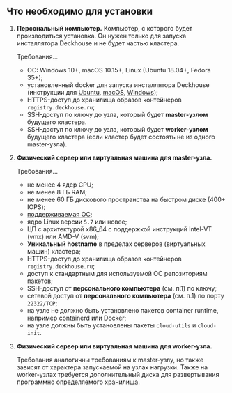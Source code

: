## Что необходимо для установки

1. **Персональный компьютер.** Компьютер, с которого будет производиться установка. Он нужен только для запуска инсталлятора Deckhouse и не будет частью кластера.

   Требования...

   - ОС: Windows 10+, macOS 10.15+, Linux (Ubuntu 18.04+, Fedora 35+);
   - установленный docker для запуска инсталлятора Deckhouse (инструкции для [Ubuntu](https://docs.docker.com/engine/install/ubuntu/), [macOS](https://docs.docker.com/desktop/mac/install/), [Windows](https://docs.docker.com/desktop/windows/install/));
   - HTTPS-доступ до хранилища образов контейнеров `registry.deckhouse.ru`;
   - SSH-доступ по ключу до узла, который будет **master-узлом** будущего кластера.
   - SSH-доступ по ключу до узла, который будет **worker-узлом** будущего кластера (если кластер будет состоять не из одного master-узла).

2. **Физический сервер или виртуальная машина для master-узла.**

   Требования...

   - не менее 4 ядер CPU;
   - не менее 8 ГБ RAM;
   - не менее 60 ГБ дискового пространства на быстром диске (400+ IOPS);
   - [поддерживаемая ОС](TODO);
   - ядро Linux версии `5.7` или новее;
   - ЦП с архитектурой x86_64 с поддержкой инструкций Intel-VT (vmx) или AMD-V (svm);
   - **Уникальный hostname** в пределах серверов (виртуальных машин) кластера;
   - HTTPS-доступ до хранилища образов контейнеров `registry.deckhouse.ru`;
   - доступ к стандартным для используемой ОС репозиториям пакетов;
   - SSH-доступ от **персонального компьютера** (см. п.1) по ключу;
   - сетевой доступ от **персонального компьютера** (см. п.1) по порту `22322/TCP`;
   - на узле не должно быть установлено пакетов container runtime, например containerd или Docker;
   - на узле должны быть установлены пакеты `cloud-utils` и `cloud-init`.

3. **Физический сервер или виртуальная машина для worker-узла.**

   Требования аналогичны требованиям к master-узлу, но также зависят от характера запускаемой на узлах нагрузки.
   Также на worker-узлах требуется дополнительный диска для развертывания программно определяемого хранилища.
